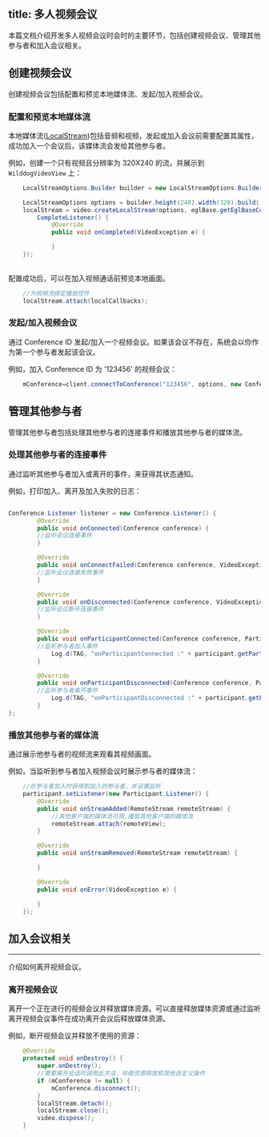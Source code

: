 title: 多人视频会议
---

本篇文档介绍开发多人视频会议时会时的主要环节，包括创建视频会议、管理其他参与者和加入会议相关。


## 创建视频会议

创建视频会议包括配置和预览本地媒体流、发起/加入视频会议。

### 配置和预览本地媒体流

本地媒体流([LocalStream](/api/video/android/local-Stream.html))包括音频和视频，发起或加入会议前需要配置其属性，成功加入一个会议后，该媒体流会发给其他参与者。


例如，创建一个只有视频且分辨率为 320X240 的流，并展示到 `WilddogVideoView` 上：

```java
    LocalStreamOptions.Builder builder = new LocalStreamOptions.Builder();

    LocalStreamOptions options = builder.height(240).width(320).build();
    localStream = video.createLocalStream(options, eglBase.getEglBaseContext(), new
        CompleteListener() {
            @Override
            public void onCompleted(VideoException e) {

            }
    });
    
```


配置成功后，可以在加入视频通话前预览本地画面。

```java
    //为视频流绑定播放控件
    localStream.attach(localCallbacks);
```

### 发起/加入视频会议

通过 Conference ID 发起/加入一个视频会议。如果该会议不存在，系统会以你作为第一个参与者发起该会议。


例如，加入 Conference ID 为 '123456' 的视频会议：

```java
    mConference=client.connectToConference("123456", options, new Conference.Listener() {//会议事件监听});

```

## 管理其他参与者

管理其他参与者包括处理其他参与者的连接事件和播放其他参与者的媒体流。

### 处理其他参与者的连接事件

通过监听其他参与者加入或离开的事件，来获得其状态通知。

例如，打印加入、离开及加入失败的日志：

```java

Conference.Listener listener = new Conference.Listener() {
        @Override
        public void onConnected(Conference conference) {
        //监听会议连接事件
        }

        @Override
        public void onConnectFailed(Conference conference, VideoException e) {
        //监听会议连接失败事件
        }

        @Override
        public void onDisconnected(Conference conference, VideoException e) {
        //监听会议断开连接事件
        }

        @Override
        public void onParticipantConnected(Conference conference, Participant participant) {
        //监听参与者加入事件
            Log.d(TAG, "onParticipantConnected :" + participant.getParticipantId());
        }

        @Override
        public void onParticipantDisconnected(Conference conference, Participant participant) {
        //监听参与者离开事件
            Log.d(TAG, "onParticipantDisconnected :" + participant.getParticipantId());
        }
};
```

### 播放其他参与者的媒体流

通过展示他参与者的视频流来观看其视频画面。

例如，当监听到参与者加入视频会议时展示参与者的媒体流：

```java
    //在参与者加入时获得到加入的参与者，并设置监听
    participant.setListener(new Participant.Listener() {
        @Override
        public void onStreamAdded(RemoteStream remoteStream) {
            //其他客户端的媒体流可用,播放其他客户端的媒体流
            remoteStream.attach(remoteView);
        }

        @Override
        public void onStreamRemoved(RemoteStream remoteStream) {

        }

        @Override
        public void onError(VideoException e) {

        }
    });
```

## 加入会议相关
---

介绍如何离开视频会议。

### 离开视频会议

离开一个正在进行的视频会议并释放媒体资源。可以直接释放媒体资源或通过监听离开视频会议事件在成功离开会议后释放媒体资源。

例如，断开视频会议并释放不使用的资源：

```java
    @Override
    protected void onDestroy() {
        super.onDestroy();
        //需要离开会话时调用此方法，并做资源释放和其他自定义操作
        if (mConference != null) {
            mConference.disconnect();
        }
        localStream.detach();
        localStream.close();
        video.dispose();
    }
```
